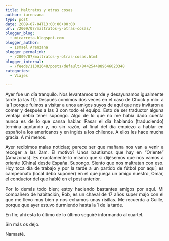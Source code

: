 ```yaml
---
title: Maltratos y otras cosas
author: iarenzana
type: post
date: 2009-07-04T13:00:00+00:00
url: /2009/07/maltratos-y-otras-cosas/
blogger_blog:
  - micarreta.blogspot.com
blogger_author:
  - Ismael Arenzana
blogger_permalink:
  - /2009/07/maltratos-y-otras-cosas.html
blogger_internal:
  - /feeds/11302648/posts/default/8442544889646023348
categories:
  - Viajes

---
```

<p style="text-align: justify;">
  Ayer fue un día tranquilo. Nos levantamos tarde y desayunamos igualmente tarde (a las 11). Después comimos dos veces en el caso de Chuck y mío: a la 1 porque fuimos a visitar a unos amigos suyos de aquí que nos invitaron a comer y después a las 3 con todo el equipo. Esto de ser traductor alguna ventaja debía tener supongo. Algo de lo que no me había dado cuenta nunca es de lo que cansa hablar. Pasar el día hablando (traduciendo) termina agotando y, no sin razón, al final del día empiezo a hablar en español a los americanos y en inglés a los chilenos. A ellos les hace mucha gracia. A mí menos.
</p>

<p style="text-align: justify;">
  Ayer recibimos malas noticias; parece ser que mañana nos van a venir a recoger a las 2am. El motivo? Unos bautismos que hay en &#8220;Oriente&#8221; (Amazonas). Es exactamente lo mismo que si dijésemos que nos vamos a oriente (China) desde España. Supongo. Siento que nos maltratan con eso. Hoy toca día de trabajo y por la tarde a un partido de fútbol por aquí; es campeonato (local debo suponer) en el que juega un amigo nuestro, Omar, el conductor del que hablé en el post anterior.
</p>

<p style="text-align: justify;">
  Por lo demás todo bien; estoy haciendo bastantes amigos por aquí. Mi compañero de habitación, Rob, es un chaval de 17 años super majo con el que me llevo muy bien y nos echamos unas risillas. Me recuerda a Guille, porque que ayer estuvo durmiendo hasta la 1 de la tarde.
</p>

<p style="text-align: justify;">
  En fin; ahí esta lo último de lo último seguiré informando al cuartel.
</p>

<p style="text-align: justify;">
  Sin más os dejo.
</p>

<p style="text-align: justify;">
  Namasté.
</p>